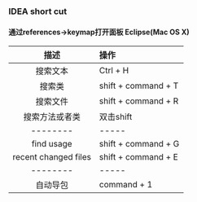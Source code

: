 ### IDEA short cut
#### 通过references->keymap打开面板 Eclipse(Mac OS X) 

  
   
 

|   描述 | 操作
|:------------:|:-----------|
|   搜索文本    |  Ctrl + H  
|   搜索类  |  shift  + command + T 
|   搜索文件  |  shift  + command + R 
|   搜索方法或者类         |  双击shift
|  --------         |  -----
|   find usage         |  shift + command + G
|   recent changed files         |  shift + command + E
|  --------         |  -----
|   自动导包         |  command + 1
